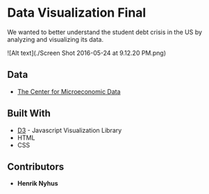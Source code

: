 # Data Visualization Final

We wanted to better understand the student debt crisis in the US by analyzing and visualizing its data.

![Alt text](./Screen Shot 2016-05-24 at 9.12.20 PM.png)

## Data
* [The Center for Microeconomic Data](https://www.newyorkfed.org/microeconomics/databank.html)

## Built With

* [D3](https://github.com/d3/d3) - Javascript Visualization Library
* HTML
* CSS

## Contributors

* **Henrik Nyhus**
